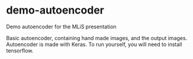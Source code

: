 # demo-autoencoder
Demo autoencoder for the MLiS presentation

Basic autoencoder, containing hand made images, and the output images.
Autoencoder is made with Keras. To run yourself, you will need to install tensorflow.
